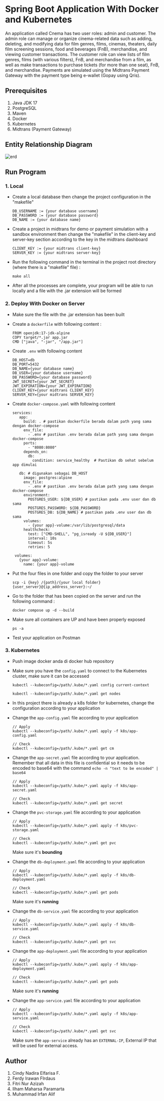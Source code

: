 # Spring Boot Application With Docker and Kubernetes 

An application called Cnema has two user roles: admin and customer. The admin role can manage or organize cinema-related data such as adding, deleting, and modifying data for film genres, films, cinemas, theaters, daily film screening sessions, food and beverages (FnB), merchandise, and viewing customer transactions. The customer role can view lists of film genres, films (with various filters), FnB, and merchandise from a film, as well as make transactions to purchase tickets (for more than one seat), FnB, and merchandise. Payments are simulated using the Midtrans Payment Gateway with the payment type being e-wallet (Gopay using Qris).

## Prerequisites 
1. Java JDK 17 
2. PostgreSQL
3. Maven
4. Docker
5. Kubernetes
6. Midtrans (Payment Gateway)

## Entity Relationship Diagram

![erd](assets/erd.png) 

## Run Program 

### 1. Local 

   - Create a local database then change the project configuration in the "makefile"

     ```
     DB_USERNAME := {your database username}
     DB_PASSWORD := {your database password}
     DB_NAME := {your database name} 
     ```

   - Create a project in midtrans for demo or payment simulation with a sandbox environment then change the "makefile" in the client-key and server-key section according to the key in the midtrans dashboard
  
     ```
     CLIENT_KEY := {your midtrans client-key}
     SERVER_KEY := {your midtrans server-key}
     ```
     
   - Run the following command in the terminal in the project root directory (where there is a "makefile" file) :
  
     ```
     make all
     ```

   - After all the processes are complete, your program will be able to run locally and a file with the .jar extension will be formed
     
### 2. Deploy With Docker on Server 

   - Make sure the file with the .jar extension has been built
   - Create a ``` dockerfile ``` with following content : 
  
     ```
     FROM openjdk:17-jdk-alpine
     COPY target/*.jar app.jar
     CMD ["java", "-jar", "/app.jar"]
     ```

   - Create ``` .env ``` with following content
  
     ```
     DB_HOST=db
     DB_PORT=5432
     DB_NAME={your database name}
     DB_USER={your database username}
     DB_PASSWORD={your database password}
     JWT_SECRET={your JWT_SECRET}
     JWT_EXPIRATION={your JWT_EXPIRATION}
     CLIENT_KEY={your midtrans CLIENT_KEY}
     SERVER_KEY={your midtrans SERVER_KEY} 
     ```    
     
   - Create ``` docker-compose.yaml ``` with following content
  
     ```
     services:
        app:
          build: . # pastikan dockerfile berada dalam path yang sama dengan docker-compose
          env_file:
            - .env # pastikan .env berada dalam path yang sama dengan docker-compose
          ports:
            - "8080:8080"
          depends_on:
            db:
              condition: service_healthy  # Pastikan db sehat sebelum app dimulai
      
        db: # digunakan sebagai DB_HOST
          image: postgres:alpine
          env_file:
            - .env # pastikan .env berada dalam path yang sama dengan docker-compose
          environment:
            POSTGRES_USER: ${DB_USER} # pastikan pada .env user dan db sama
            POSTGRES_PASSWORD: ${DB_PASSWORD}
            POSTGRES_DB: ${DB_NAME} # pastikan pada .env user dan db sama
          volumes:
            - {your app}-volume:/var/lib/postgresql/data
          healthcheck:
            test: ["CMD-SHELL", "pg_isready -U ${DB_USER}"]
            interval: 10s
            timeout: 5s
            retries: 5
      
      volumes:
        {your app}-volume:
          name: {your app}-volume
     ```

   - Put the four files in one folder and copy the folder to your server
  
     ```
     scp -i {key} /{path}/{your local folder} {user_server}@{ip_address_server}:~/
     ```
     
   - Go to the folder that has been copied on the server and run the following command :
  
     ```
     docker compose up -d --build
     ```

   - Make sure all containers are UP and have been properly exposed
  
     ```
     ps -a
     ``` 
  
   - Test your application on Postman
  
### 3. Kubernetes 

   - Push image docker anda di docker hub repository
   - Make sure you have the ``` config.yaml ``` to connect to the Kubernetes cluster, make sure it can be accessed

     ```
     kubectl --kubeconfig=/path/.kube/*.yaml config current-context

     kubectl --kubeconfig=/path/.kube/*.yaml get nodes
     ```

   - In this project there is already a k8s folder for kubernetes, change the configuration according to your application
   - Change the ``` app-config.yaml ``` file according to your application
  
     ```
     // Apply 
     kubectl --kubeconfig=/path/.kube/*.yaml apply -f k8s/app-config.yaml

     // Check
     kubectl --kubeconfig=/path/.kube/*.yaml get cm 
     ```
     
   - Change the ``` app-secret.yaml ``` file according to your application. Remember that all data in this file is confidential so it needs to be encoded to base64 with the command ``` echo -n "text to be encoded" | base64 ```
  
     ```
     // Apply 
     kubectl --kubeconfig=/path/.kube/*.yaml apply -f k8s/app-secret.yaml

     // Check
     kubectl --kubeconfig=/path/.kube/*.yaml get secret
     ```
     
   - Change the ``` pvc-storage.yaml ``` file according to your application
  
     ```
     // Apply 
     kubectl --kubeconfig=/path/.kube/*.yaml apply -f k8s/pvc-storage.yaml

     // Check
     kubectl --kubeconfig=/path/.kube/*.yaml get pvc 
     ```

     Make sure it's **bounding**
     
   - Change the ``` db-deployment.yaml ``` file according to your application

     ```
     // Apply 
     kubectl --kubeconfig=/path/.kube/*.yaml apply -f k8s/db-deployment.yaml

     // Check
     kubectl --kubeconfig=/path/.kube/*.yaml get pods 
     ```

     Make sure it's **running**
     
   - Change the ``` db-service.yaml ``` file according to your application

     ```
     // Apply 
     kubectl --kubeconfig=/path/.kube/*.yaml apply -f k8s/db-service.yaml

     // Check
     kubectl --kubeconfig=/path/.kube/*.yaml get svc  
     ```

   - Change the ``` app-deployment.yaml ``` file according to your application

     ```
     // Apply 
     kubectl --kubeconfig=/path/.kube/*.yaml apply -f k8s/app-deployment.yaml

     // Check
     kubectl --kubeconfig=/path/.kube/*.yaml get pods 
     ```

     Make sure it's **running**
     
   - Change the ``` app-service.yaml ``` file according to your application

     ```
     // Apply 
     kubectl --kubeconfig=/path/.kube/*.yaml apply -f k8s/app-service.yaml

     // Check
     kubectl --kubeconfig=/path/.kube/*.yaml get svc  
     ```
     
      Make sure the ``` app-service ``` already has an ``` EXTERNAL-IP ```, External IP that will be used for external access.

## Author 

1. Cindy Nadira Elfarisa F.
2. Ferdy Irawan FIrdaus
3. Fitri Nur Azizah
4. Ilham Maharsa Paramarta
5. Muhammad Irfan Alif 
